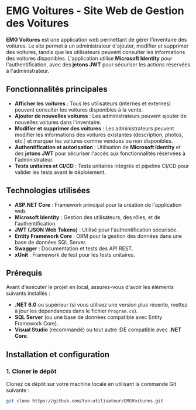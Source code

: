 # EMG Voitures - Site Web de Gestion des Voitures

**EMG Voitures** est une application web permettant de gérer l'inventaire des voitures. Le site permet à un administrateur d'ajouter, modifier et supprimer des voitures, tandis que les utilisateurs peuvent consulter les informations des voitures disponibles. L'application utilise **Microsoft Identity** pour l'authentification, avec des **jetons JWT** pour sécuriser les actions réservées à l'administrateur.

## Fonctionnalités principales

- **Afficher les voitures** : Tous les utilisateurs (internes et externes) peuvent consulter les voitures disponibles à la vente.
- **Ajouter de nouvelles voitures** : Les administrateurs peuvent ajouter de nouvelles voitures dans l'inventaire.
- **Modifier et supprimer des voitures** : Les administrateurs peuvent modifier les informations des voitures existantes (description, photos, etc.) et marquer les voitures comme vendues ou non disponibles.
- **Authentification et autorisation** : Utilisation de **Microsoft Identity** et des **jetons JWT** pour sécuriser l'accès aux fonctionnalités réservées à l'administrateur.
- **Tests unitaires et CI/CD** : Tests unitaires intégrés et pipeline CI/CD pour valider les tests avant le déploiement.

## Technologies utilisées

- **ASP.NET Core** : Framework principal pour la création de l'application web.
- **Microsoft Identity** : Gestion des utilisateurs, des rôles, et de l'authentification.
- **JWT (JSON Web Tokens)** : Utilisé pour l'authentification sécurisée.
- **Entity Framework Core** : ORM pour la gestion des données dans une base de données SQL Server.
- **Swagger** : Documentation et tests des API REST.
- **xUnit** : Framework de test pour les tests unitaires.

## Prérequis

Avant d'exécuter le projet en local, assurez-vous d'avoir les éléments suivants installés :

- **.NET 6.0** ou supérieur (si vous utilisez une version plus récente, mettez à jour les dépendances dans le fichier `Program.cs`).
- **SQL Server** (ou une base de données compatible avec Entity Framework Core).
- **Visual Studio** (recommandé) ou tout autre IDE compatible avec **.NET Core**.

## Installation et configuration

### 1. Cloner le dépôt

Clonez ce dépôt sur votre machine locale en utilisant la commande Git suivante :

```bash
git clone https://github.com/ton-utilisateur/EMGVoitures.git
